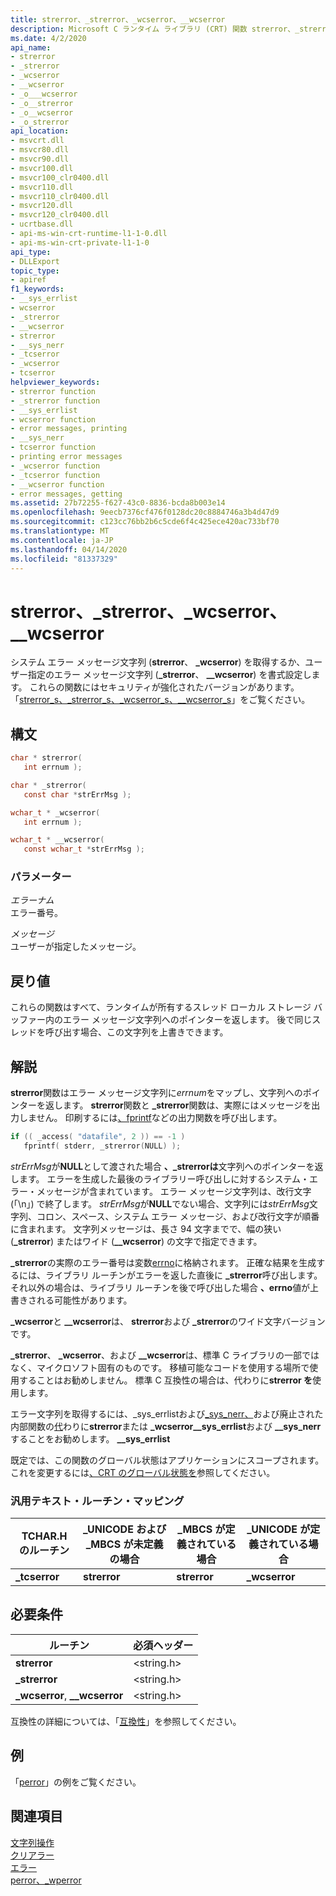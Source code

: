 ```yaml
---
title: strerror、_strerror、_wcserror、__wcserror
description: Microsoft C ランタイム ライブラリ (CRT) 関数 strerror、_strerror、_wcserror、および__wcserrorについて説明します。
ms.date: 4/2/2020
api_name:
- strerror
- _strerror
- _wcserror
- __wcserror
- _o___wcserror
- _o__strerror
- _o__wcserror
- _o_strerror
api_location:
- msvcrt.dll
- msvcr80.dll
- msvcr90.dll
- msvcr100.dll
- msvcr100_clr0400.dll
- msvcr110.dll
- msvcr110_clr0400.dll
- msvcr120.dll
- msvcr120_clr0400.dll
- ucrtbase.dll
- api-ms-win-crt-runtime-l1-1-0.dll
- api-ms-win-crt-private-l1-1-0
api_type:
- DLLExport
topic_type:
- apiref
f1_keywords:
- __sys_errlist
- wcserror
- _strerror
- __wcserror
- strerror
- __sys_nerr
- _tcserror
- _wcserror
- tcserror
helpviewer_keywords:
- strerror function
- _strerror function
- __sys_errlist
- wcserror function
- error messages, printing
- __sys_nerr
- tcserror function
- printing error messages
- _wcserror function
- _tcserror function
- __wcserror function
- error messages, getting
ms.assetid: 27b72255-f627-43c0-8836-bcda8b003e14
ms.openlocfilehash: 9eecb7376cf476f0128dc20c8884746a3b4d47d9
ms.sourcegitcommit: c123cc76bb2b6c5cde6f4c425ece420ac733bf70
ms.translationtype: MT
ms.contentlocale: ja-JP
ms.lasthandoff: 04/14/2020
ms.locfileid: "81337329"
---
```

# <a name="strerror-_strerror-_wcserror-__wcserror"></a>strerror、_strerror、_wcserror、__wcserror

システム エラー メッセージ文字列 (**strerror**、 **_wcserror**) を取得するか、ユーザー指定のエラー メッセージ文字列 (**_strerror**、 **__wcserror**) を書式設定します。 これらの関数にはセキュリティが強化されたバージョンがあります。「[strerror_s、_strerror_s、_wcserror_s、\__wcserror_s](strerror-s-strerror-s-wcserror-s-wcserror-s.md)」をご覧ください。

## <a name="syntax"></a>構文

```C
char * strerror(
   int errnum );

char * _strerror(
   const char *strErrMsg );

wchar_t * _wcserror(
   int errnum );

wchar_t * __wcserror(
   const wchar_t *strErrMsg );
```

### <a name="parameters"></a>パラメーター

*エラーナム*\
エラー番号。

*メッセージ*\
ユーザーが指定したメッセージ。

## <a name="return-value"></a>戻り値

これらの関数はすべて、ランタイムが所有するスレッド ローカル ストレージ バッファー内のエラー メッセージ文字列へのポインターを返します。 後で同じスレッドを呼び出す場合、この文字列を上書きできます。

## <a name="remarks"></a>解説

**strerror**関数はエラー メッセージ文字列に*errnum*をマップし、文字列へのポインターを返します。 **strerror**関数と **_strerror**関数は、実際にはメッセージを出力しません。 印刷するには[、fprintf](fprintf-fprintf-l-fwprintf-fwprintf-l.md)などの出力関数を呼び出します。

```C
if (( _access( "datafile", 2 )) == -1 )
   fprintf( stderr, _strerror(NULL) );
```

*strErrMsg*が**NULL**として渡された場合 **、_strerrorは**文字列へのポインターを返します。 エラーを生成した最後のライブラリー呼び出しに対するシステム・エラー・メッセージが含まれています。 エラー メッセージ文字列は、改行文字 (「\n」) で終了します。 *strErrMsg*が**NULL**でない場合、文字列には*strErrMsg*文字列、コロン、スペース、システム エラー メッセージ、および改行文字が順番に含まれます。 文字列メッセージは、長さ 94 文字までで、幅の狭い (**_strerror**) またはワイド (**__wcserror**) の文字で指定できます。

**_strerror**の実際のエラー番号は変数[errno](../../c-runtime-library/errno-doserrno-sys-errlist-and-sys-nerr.md)に格納されます。 正確な結果を生成するには、ライブラリ ルーチンがエラーを返した直後に **_strerror**呼び出します。 それ以外の場合は、ライブラリ ルーチンを後で呼び出した場合 **、errno**値が上書きされる可能性があります。

**_wcserror**と **__wcserror**は、 **strerror**および **_strerror**のワイド文字バージョンです。

**_strerror**、 **_wcserror**、および **__wcserror**は、標準 C ライブラリの一部ではなく、マイクロソフト固有のものです。 移植可能なコードを使用する場所で使用することはお勧めしません。 標準 C 互換性の場合は、代わりに**strerror を**使用します。

エラー文字列を取得するには、_sys_errlistおよび[_sys_nerr、](../../c-runtime-library/errno-doserrno-sys-errlist-and-sys-nerr.md)および廃止された内部関数の[代](../../c-runtime-library/errno-doserrno-sys-errlist-and-sys-nerr.md)わりに**strerror**または **_wcserror__sys_errlist**および **__sys_nerr**することをお勧めします。 **__sys_errlist**

既定では、この関数のグローバル状態はアプリケーションにスコープされます。 これを変更するには[、CRT のグローバル状態を](../global-state.md)参照してください。

### <a name="generic-text-routine-mappings"></a>汎用テキスト・ルーチン・マッピング

|TCHAR.H のルーチン|_UNICODE および _MBCS が未定義の場合|_MBCS が定義されている場合|_UNICODE が定義されている場合|
|---------------------|------------------------------------|--------------------|-----------------------|
|**_tcserror**|**strerror**|**strerror**|**_wcserror**|

## <a name="requirements"></a>必要条件

|ルーチン|必須ヘッダー|
|-------------|---------------------|
|**strerror**|\<string.h>|
|**_strerror**|\<string.h>|
|**_wcserror**, **__wcserror**|\<string.h>|

互換性の詳細については、「[互換性](../../c-runtime-library/compatibility.md)」を参照してください。

## <a name="example"></a>例

「[perror](perror-wperror.md)」の例をご覧ください。

## <a name="see-also"></a>関連項目

[文字列操作](../../c-runtime-library/string-manipulation-crt.md)\
[クリアラー](clearerr.md)\
[エラー](ferror.md)\
[perror、_wperror](perror-wperror.md)
